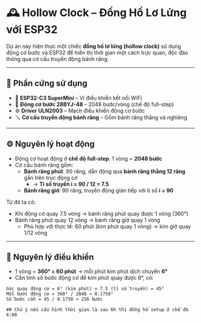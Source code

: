 # 🕰️ Hollow Clock – Đồng Hồ Lơ Lửng với ESP32

Dự án này hiện thực một chiếc **đồng hồ lơ lửng (hollow clock)** sử dụng động cơ bước và ESP32 để hiển thị thời gian một cách trực quan, độc đáo thông qua cơ cấu truyền động bánh răng.

---

## 🧰 Phần cứng sử dụng

- 📡 **ESP32-C3 SuperMini** – Vi điều khiển kết nối WiFi
- 🔄 **Động cơ bước 28BYJ-48** – 2048 bước/vòng (chế độ full-step)
- ⚙️ **Driver ULN2003** – Mạch điều khiển động cơ bước
- 🪛 **Cơ cấu truyền động bánh răng** – Gồm bánh răng thẳng và nghiêng

---

## ⚙️ Nguyên lý hoạt động

- Động cơ hoạt động ở **chế độ full-step**: 1 vòng = **2048 bước**
- Cơ cấu bánh răng gồm:
  - **Bánh răng phút**: 90 răng, dẫn động qua **bánh răng thẳng 12 răng** gắn trên trục động cơ
    - → **Tỉ số truyền i = 90 / 12 = 7.5**
  - **Bánh răng giờ**: 90 răng, truyền động gián tiếp với tỉ số **i = 90**

Từ đó ta có:
- Khi động cơ quay 7.5 vòng → bánh răng phút quay được 1 vòng (360°)
- Bánh răng phút quay 12 vòng → bánh răng giờ quay 1 vòng
  - Phù hợp với thực tế: 60 phút (kim phút quay 1 vòng) → kim giờ quay 1/12 vòng

---

## 🔁 Nguyên lý điều khiển

- 1 vòng = **360° = 60 phút** → mỗi phút kim phút dịch chuyển **6°**
- Cần tính số bước động cơ để kim phút quay được 6°, có:

```text
Góc quay động cơ = 6° (kim phút) × 7.5 (tỉ số truyền) = 45°
Mỗi bước động cơ = 360° / 2048 ≈ 0.1758°
Số bước cần = 45 / 0.1758 ≈ 256 bước

## Chú ý nếu cấu hình thời gian là sau 6h thì đồng hồ setup ở chế độ 6:00
